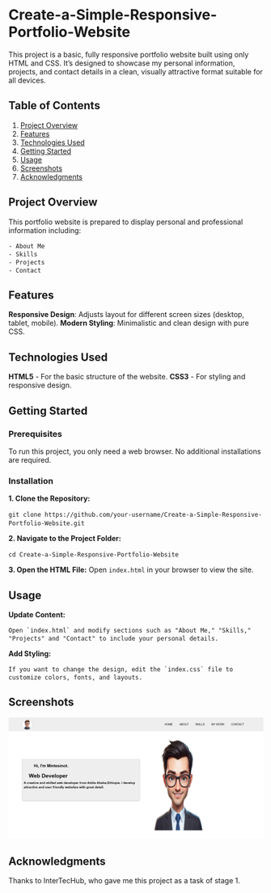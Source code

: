 # Create-a-Simple-Responsive-Portfolio-Website

This project is a basic, fully responsive portfolio website built using only HTML and CSS. It’s designed to showcase my personal information, projects, and contact details in a clean, visually attractive format suitable for all devices.

## Table of Contents

1. [Project Overview](#project-overview)
2. [Features](#features)
3. [Technologies Used](#technologies-used)
4. [Getting Started](#getting-started)
5. [Usage](#usage)
6. [Screenshots](#screenshots)
7. [Acknowledgments](#acknowledgments)

## Project Overview

This portfolio website is prepared to display personal and professional information including:

    - About Me 
    - Skills
    - Projects
    - Contact

## Features

**Responsive Design**: Adjusts layout for different screen sizes (desktop, tablet, mobile).
**Modern Styling**: Minimalistic and clean design with pure CSS.

## Technologies Used

**HTML5** - For the basic structure of the website.
**CSS3** - For styling and responsive design.

## Getting Started

### Prerequisites

To run this project, you only need a web browser. No additional installations are required.

### Installation

**1. Clone the Repository:**

`git clone https://github.com/your-username/Create-a-Simple-Responsive-Portfolio-Website.git`

**2. Navigate to the Project Folder:**

`cd Create-a-Simple-Responsive-Portfolio-Website`

**3. Open the HTML File:** Open `index.html` in your browser to view the site.

## Usage

**Update Content:**

    Open `index.html` and modify sections such as "About Me," "Skills," "Projects" and "Contact" to include your personal details.

**Add Styling:**

    If you want to change the design, edit the `index.css` file to customize colors, fonts, and layouts.

## Screenshots

![Screenshot](/assets/portfolio.png)

## Acknowledgments

Thanks to InterTecHub, who gave me this project as a task of stage 1.